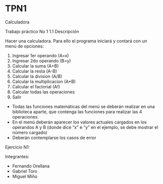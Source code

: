 # TPN1
Calculadora

Trabajo práctico No 1
1.1 Descripción

Hacer una calculadora. Para ello el programa iniciará y contará con un menú de opciones:
1. Ingresar 1er operando (A=x)
2. Ingresar 2do operando (B=y)
3. Calcular la suma (A+B)
4. Calcular la resta (A-B)
5. Calcular la division (A/B)
6. Calcular la multiplicacion (A*B)
7. Calcular el factorial (A!)
8. Calcular todas las operaciones
9. Salir

* Todas las funciones matemáticas del menú se deberán realizar en una biblioteca aparte,
que contenga las funciones para realizar las 4 operaciones.
* En el menú deberán aparecer los valores actuales cargados en los operandos A y B
(donde dice “x” e “y” en el ejemplo, se debe mostrar el número cargado)
* Deberán contemplarse los casos de error

Ejercicio N1:

Integrantes:

* Fernando Orellana
* Gabriel Toro
* Miguel Miño